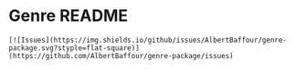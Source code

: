 # Genre README
	[![Issues](https://img.shields.io/github/issues/AlbertBaffour/genre-package.svg?styple=flat-square)](https://github.com/AlbertBaffour/genre-package/issues)
